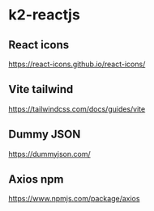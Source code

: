 # k2-reactjs

## React icons

https://react-icons.github.io/react-icons/

## Vite tailwind

https://tailwindcss.com/docs/guides/vite

## Dummy JSON

https://dummyjson.com/

## Axios npm

https://www.npmjs.com/package/axios
